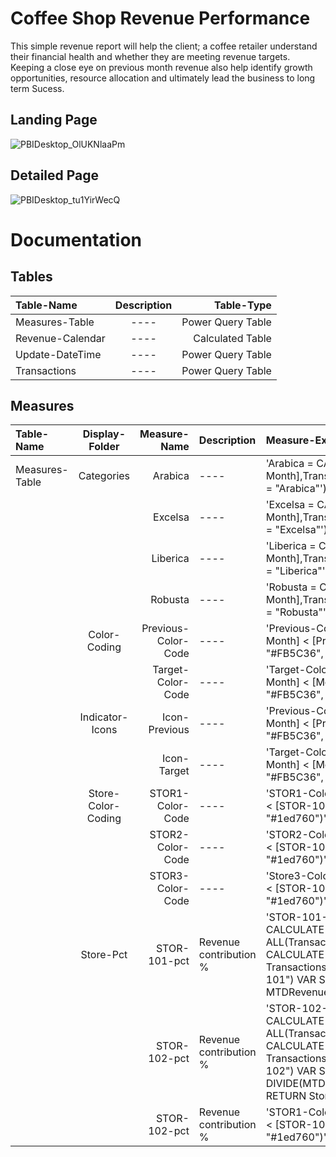 # Coffee Shop Revenue Performance

This simple revenue report will help the client; a coffee retailer understand their
financial health and whether they are meeting revenue targets. Keeping a close eye on previous
month revenue also help identify growth opportunities, resource allocation and ultimately lead
the business to long term Sucess.

## Landing Page

![PBIDesktop_OlUKNlaaPm](https://github.com/BrianGwayi/Coffee-Shop-Revenue-PowerBI/assets/115585139/33c60224-0e7f-453c-9233-c07c251fdc48)


## Detailed Page

![PBIDesktop_tu1YirWecQ](https://github.com/BrianGwayi/Coffee-Shop-Revenue-PowerBI/assets/115585139/07a7cbd9-4957-44e3-bc11-f35243ed4fa9)


# Documentation
## Tables
| Table-Name  | Description  | Table-Type |
| :------------ |:---------------:| -----:|
| Measures-Table | ---- | Power Query Table|
| Revenue-Calendar | ---- | Calculated Table|
| Update-DateTime | ---- | Power Query Table |
| Transactions | ----  | Power Query Table|

## Measures
| Table-Name  | Display-Folder  | Measure-Name | Description | Measure-Expression |
| :------------ |:---------------:| -----:|:------------| :------------|
| Measures-Table | Categories | Arabica | ---- | 'Arabica = CALCULATE([Current-Month],Transactions[product_category] = "Arabica"') |
| | | Excelsa | ---- | 'Excelsa = CALCULATE([Current-Month],Transactions[product_category] = "Excelsa"') |
| | | Liberica | ---- | 'Liberica = CALCULATE([Current-Month],Transactions[product_category] = "Liberica"') |
| | | Robusta | ---- | 'Robusta = CALCULATE([Current-Month],Transactions[product_category] = "Robusta"') |
| | Color-Coding | Previous-Color-Code | ---- | 'Previous-Color-Code = IF([Current-Month] < [Previous-Month], "#FB5C36", "#1ed760")') |
| | | Target-Color-Code | ---- | 'Target-Color-Code = IF([Current-Month] < [Monthly-Target], "#FB5C36", "#1ed760")') |
| | Indicator-Icons | Icon-Previous | ---- | 'Previous-Color-Code = IF([Current-Month] < [Previous-Month], "#FB5C36", "#1ed760")') |
| | | Icon-Target | ---- | 'Target-Color-Code = IF([Current-Month] < [Monthly-Target], "#FB5C36", "#1ed760")') |
| | Store-Color-Coding | STOR1-Color-Code | ---- | 'STOR1-Color-Code = IF([STOR-101] < [STOR-101-Tar], "#FB5C36", "#1ed760")') |
| | | STOR2-Color-Code | ---- | 'STOR2-Color-Code = IF([STOR-102] < [STOR-102-Tar], "#FB5C36", "#1ed760")') |
| | | STOR3-Color-Code | ---- | 'Store3-Color-Code = IF([STOR-103] < [STOR-103-Tar], "#FB5C36", "#1ed760")') |
| | Store-Pct | STOR-101-pct | Revenue contribution % | 'STOR-101-Pct = var MTDRevenue = CALCULATE([Current-Month], ALL(Transactions) VAR STOR101 = CALCULATE([Current-Month], Transactions[store_location] = "STOR 101") VAR STOR = DIVIDE(STOR101, MTDRevenue) RETURN STOR' |
| | | STOR-102-pct | Revenue contribution % | 'STOR-102-Pct = var MTDRevenue = CALCULATE([Current-Month], ALL(Transactions)) VAR MTDStore1 = CALCULATE([Current-Month], Transactions[store_location] = "STOR-102") VAR Store1Pct = DIVIDE(MTDStore1, MTDRevenue) RETURN Store1Pct')' |
| | | STOR-102-pct | Revenue contribution % | 'STOR1-Color-Code = IF([STOR-101] < [STOR-101-Tar], "#FB5C36", "#1ed760")') |

